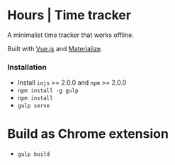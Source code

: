 # Hours | Time tracker

A minimalist time tracker that works offline.

Built with [Vue.js](http://vuejs.org/) and [Materialize](http://materializecss.com/).

### Installation
- Install `iojs` >= 2.0.0 and `npm` >= 2.0.0
- `npm install -g gulp`
- `npm install`
- `gulp serve`

# Build as Chrome extension
- `gulp build`